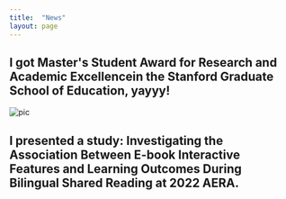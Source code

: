 ```yaml
---
title:  "News"
layout: page
---
```


##  I got Master's Student Award for Research and Academic Excellencein the Stanford Graduate School of Education, yayyy!

![pic](./award.png)


## I presented a study: Investigating the Association Between E-book Interactive Features and Learning Outcomes During Bilingual Shared Reading at 2022 AERA.

